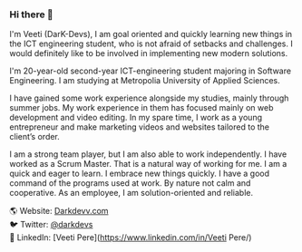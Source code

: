 ### Hi there 👋
I'm Veeti (DarK-Devs), I am goal oriented and quickly learning new things in the ICT engineering student, who is not afraid of setbacks and challenges. I would definitely like to be involved in implementing new modern solutions.

I'm 20-year-old second-year ICT-engineering student majoring in Software Engineering. I am studying at Metropolia University of Applied Sciences.

I have gained some work experience alongside my studies, mainly through summer jobs. My work experience in them has focused mainly on web development and video editing. In my spare time, I work as a young entrepreneur and make marketing videos and websites tailored to the client’s order.

I am a strong team player, but I am also able to work independently. I have worked as a Scrum Master. That is a natural way of working for me. I am a quick and eager to learn. I embrace new things quickly. I have a good command of the programs used at work. By nature not calm and cooperative. As an employee, I am solution-oriented and reliable.


🌎 Website: [Darkdevv.com](https://Darkdevv.com)  
🐦 Twitter: [@darkdevs](https://twitter.com/darkdevs)  
💼 LinkedIn: [Veeti Pere](https://www.linkedin.com/in/Veeti Pere/)
